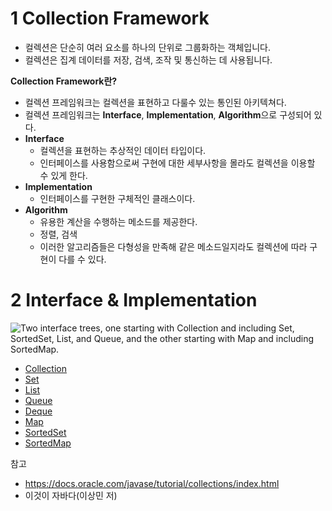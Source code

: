 # 1 Collection Framework

* 컬렉션은 단순히 여러 요소를 하나의 단위로 그룹화하는 객체입니다. 
* 컬렉션은 집계 데이터를 저장, 검색, 조작 및 통신하는 데 사용됩니다. 



**Collection Framework란?**

* 컬렉션 프레임워크는 컬렉션을 표현하고 다룰수 있는 통인된 아키텍쳐다.
* 컬렉션 프레임워크는 **Interface**, **Implementation**, **Algorithm**으로 구성되어 있다.
* **Interface**
  * 컬렉션을 표현하는 추상적인 데이터 타입이다.
  * 인터페이스를 사용함으로써 구현에 대한 세부사항을 몰라도 컬렉션을 이용할 수 있게 한다.
* **Implementation**
  * 인터페이스를 구현한 구체적인 클래스이다.
* **Algorithm**
  * 유용한 계산을 수행하는 메소드를 제공한다.
  * 정렬, 검색
  * 이러한 알고리즘들은 다형성을 만족해 같은 메소드일지라도 컬렉션에 따라 구현이 다를 수 있다.



# 2 Interface & Implementation

![Two interface trees, one starting with Collection and including Set, SortedSet, List, and Queue, and the other starting with Map and including SortedMap.](https://docs.oracle.com/javase/tutorial/figures/collections/colls-coreInterfaces.gif)

* [Collection](Collection/Collection.md)
* [Set](Set/Set.md)
* [List](List/List.md)
* [Queue](Queue/Queue.md)
* [Deque](Deque/Deque.md)
* [Map](Map/Map.md)
* [SortedSet](SortedSet/SortedSet.md)
* [SortedMap](SortedMap/SortedMap.md)



참고

* https://docs.oracle.com/javase/tutorial/collections/index.html
* 이것이 자바다(이상민 저)